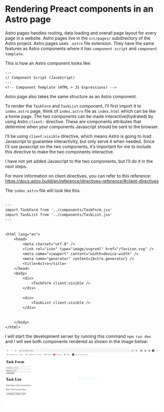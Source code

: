 # Rendering Preact components in an Astro page

Astro pages handles routing, data loading and overall page layout for every page in a website. Astro pages live in the `src/pages/` subdirectory of the Astro project.
Astro pages uses `.astro` file extension. They have the same features as Astro components where it has `component script` and `component template`.

This is how an Astro component looks like:

```
---
// Component Script (JavaScript)
---
<!-- Component Template (HTML + JS Expressions) -->

```

Astro page also takes the same structure as an Astro component.

To render the `TaskForm` and `TaskList` component, I’ll first import it to `index.astro` page, think of `index.astro` file as `index.html` which can be like a home page. The two components can be made interactive(hydrated) by using Astro `client:` directive. These are components attributes that determine when your components Javascript should be sent to the browser. 

I’ll be using `client:visible` directive, which means Astro is going to load Javascript to guarantee interactivity, but only serve it when needed. Since I’ll use javascript on the two components, it’s important for me to include this directive to make the two components interactive.

 I have not yet added Javascript to the two components, but I’ll do it in the next steps.

For more information on client directives, you can refer to this reference: https://docs.astro.build/en/reference/directives-reference/#client-directives

The `index.astro` file will look like this.

```

---
import TaskForm from '../components/TaskForm.jsx'
import TaskList from '../components/TaskList.jsx'
---


<html lang="en">
    <head>
        <meta charset="utf-8" />
        <link rel="icon" type="image/svg+xml" href="/favicon.svg" />
        <meta name="viewport" content="width=device-width" />
        <meta name="generator" content={Astro.generator} />
        <title>Astro</title>
    </head>
    <body>
        <div>
            <TaskForm client:visible />
        </div>
        
        <div>
            <TaskList client:visible />
        </div>


    </body>
</html>

```

I will start the development server by running this command `npm run dev` and I will see both components rendered as shown in the image below:

![alt text](../src/images/tasklist.PNG)


